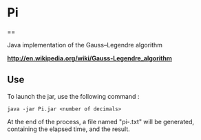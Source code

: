 # Pi
==

Java implementation of the Gauss–Legendre algorithm

**http://en.wikipedia.org/wiki/Gauss-Legendre_algorithm**

## Use

To launch the jar, use the following command : 

```batch
java -jar Pi.jar <number of decimals>
```

At the end of the process, a file named "pi-<number of decimals>.txt" will be generated, containing the elapsed time, and the result.
